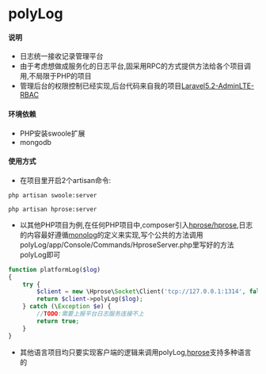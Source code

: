 # polyLog
#### 说明

- 日志统一接收记录管理平台
- 由于考虑想做成服务化的日志平台,固采用RPC的方式提供方法给各个项目调用,不局限于PHP的项目
- 管理后台的权限控制已经实现,后台代码来自我的项目[Laravel5.2-AdminLTE-RBAC](https://github.com/forgottener/Laravel5.2-AdminLTE-RBAC)

#### 环境依赖

- PHP安装swoole扩展
- mongodb

#### 使用方式

- 在项目里开启2个artisan命令:

```
php artisan swoole:server

php artisan hprose:server
```

- 以其他PHP项目为例,在任何PHP项目中,composer引入[hprose/hprose](https://github.com/hprose/hprose-php),日志的内容最好遵循[monolog](https://github.com/Seldaek/monolog/blob/master/doc/01-usage.md)的定义来实现,写个公共的方法调用polyLog/app/Console/Commands/HproseServer.php里写好的方法polyLog即可

```php
function platformLog($log)
{
    try {
        $client = new \Hprose\Socket\Client('tcp://127.0.0.1:1314', false);
        return $client->polyLog($log);
    } catch (\Exception $e) {
        //TODO:需要上报平台日志服务连接不上
        return true;
    }
}
```
- 其他语言项目均只要实现客户端的逻辑来调用polyLog,[hprose](https://github.com/hprose)支持多种语言的